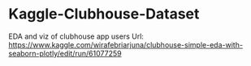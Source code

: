 # Kaggle-Clubhouse-Dataset
EDA and viz of clubhouse app users
Url: https://www.kaggle.com/wirafebriarjuna/clubhouse-simple-eda-with-seaborn-plotly/edit/run/61077259
